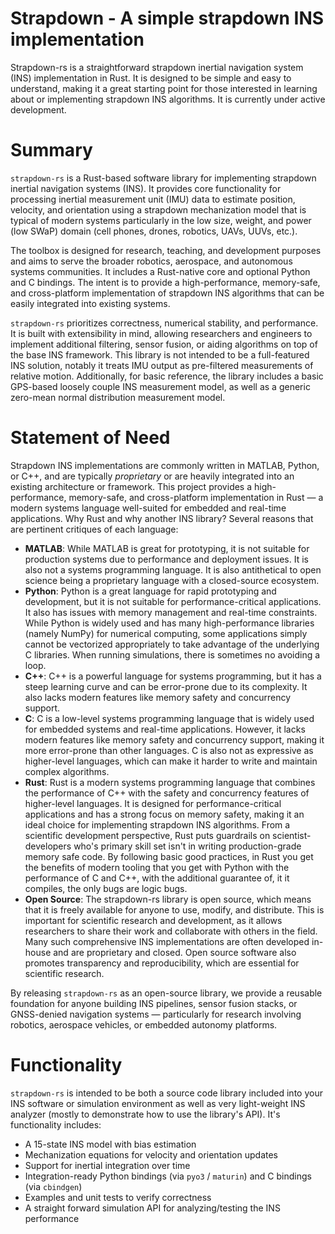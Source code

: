 # Strapdown - A simple strapdown INS implementation

Strapdown-rs is a straightforward strapdown inertial navigation system (INS) implementation in Rust. It is designed to be simple and easy to understand, making it a great starting point for those interested in learning about or implementing strapdown INS algorithms. It is currently under active development.

# Summary

`strapdown-rs` is a Rust-based software library for implementing strapdown inertial navigation systems (INS). It provides core functionality for processing inertial measurement unit (IMU) data to estimate position, velocity, and orientation using a strapdown mechanization model that is typical of modern systems particularly in the low size, weight, and power (low SWaP) domain (cell phones, drones, robotics, UAVs, UUVs, etc.).

The toolbox is designed for research, teaching, and development purposes and aims to serve the broader robotics, aerospace, and autonomous systems communities. It includes a Rust-native core and optional Python and C bindings. The intent is to provide a high-performance, memory-safe, and cross-platform implementation of strapdown INS algorithms that can be easily integrated into existing systems.

`strapdown-rs` prioritizes correctness, numerical stability, and performance. It is built with extensibility in mind, allowing researchers and engineers to implement additional filtering, sensor fusion, or aiding algorithms on top of the base INS framework. This library is not intended to be a full-featured INS solution, notably it treats IMU output as pre-filtered measurements of relative motion. Additionally, for basic reference, the library includes a basic GPS-based loosely couple INS measurement model, as well as a generic zero-mean normal distribution measurement model. 

# Statement of Need

Strapdown INS implementations are commonly written in MATLAB, Python, or C++, and are typically *proprietary* or are heavily integrated into an existing architecture or framework. This project provides a high-performance, memory-safe, and cross-platform implementation in Rust — a modern systems language well-suited for embedded and real-time applications. Why Rust and why another INS library? Several reasons that are pertinent critiques of each language:

- **MATLAB**: While MATLAB is great for prototyping, it is not suitable for production systems due to performance and deployment issues. It is also not a systems programming language. It is also antithetical to open science being a proprietary language with a closed-source ecosystem.
- **Python**: Python is a great language for rapid prototyping and development, but it is not suitable for performance-critical applications. It also has issues with memory management and real-time constraints. While Python is widely used and has many high-performance libraries (namely NumPy) for numerical computing, some applications simply cannot be vectorized appropriately to take advantage of the underlying C libraries. When running simulations, there is sometimes no avoiding a loop.
- **C++**: C++ is a powerful language for systems programming, but it has a steep learning curve and can be error-prone due to its complexity. It also lacks modern features like memory safety and concurrency support.
- **C**: C is a low-level systems programming language that is widely used for embedded systems and real-time applications. However, it lacks modern features like memory safety and concurrency support, making it more error-prone than other languages. C is also not as expressive as higher-level languages, which can make it harder to write and maintain complex algorithms.
- **Rust**: Rust is a modern systems programming language that combines the performance of C++ with the safety and concurrency features of higher-level languages. It is designed for performance-critical applications and has a strong focus on memory safety, making it an ideal choice for implementing strapdown INS algorithms. From a scientific development perspective, Rust puts guardrails on scientist-developers who's primary skill set isn't in writing production-grade memory safe code. By following basic good practices, in Rust you get the benefits of modern tooling that you get with Python with the performance of C and C++, with the additional guarantee of, it it compiles, the only bugs are logic bugs.
- **Open Source**: The strapdown-rs library is open source, which means that it is freely available for anyone to use, modify, and distribute. This is important for scientific research and development, as it allows researchers to share their work and collaborate with others in the field. Many such comprehensive INS implementations are often developed in-house and are proprietary and closed. Open source software also promotes transparency and reproducibility, which are essential for scientific research.

By releasing `strapdown-rs` as an open-source library, we provide a reusable foundation for anyone building INS pipelines, sensor fusion stacks, or GNSS-denied navigation systems — particularly for research involving robotics, aerospace vehicles, or embedded autonomy platforms.

# Functionality

`strapdown-rs` is intended to be both a source code library included into your INS software or simulation environment as well as very light-weight INS analyzer (mostly to demonstrate how to use the library's API). It's functionality includes:

- A 15-state INS model with bias estimation
- Mechanization equations for velocity and orientation updates
- Support for inertial integration over time
- Integration-ready Python bindings (via `pyo3` / `maturin`) and C bindings (via `cbindgen`)
- Examples and unit tests to verify correctness
- A straight forward simulation API for analyzing/testing the INS performance
